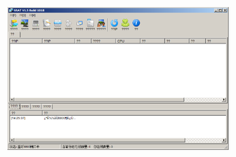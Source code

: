 ![Screenshot](https://raw.githubusercontent.com/Cryakl/Ultimate-RAT-Collection/refs/heads/main/SRat/SRAT%20V1.5%20Build%201018/Screenshot.png)
